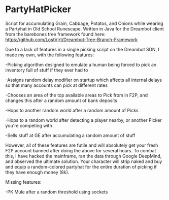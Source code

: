 # PartyHatPicker
Script for accumulating Grain, Cabbage, Potatos, and Onions while wearing a Partyhat in Old School Runescape. Written in Java for the Dreambot client from the barebones tree framework found here: https://github.com/LostVirt/Dreambot-Tree-Branch-Framework


Due to a lack of features in a single picking script on the Dreambot SDN, I made my own, with the following features:

-Picking algorithm designed to emulate a human being forced to pick an inventory full of stuff if they ever had to

-Assigns random delay modifier on startup which affects all internal delays so that many accounts can pick at different rates

-Chooses an area of the top available areas to Pick from in F2P, and changes this after a random amount of bank deposits

-Hops to another random world after a random amount of Picks

-Hops to a random world after detecting a player nearby, or another Picker you're competing with

-Sells stuff at GE after accumulating a random amount of stuff

However, all of these features are futile and will absolutely get your fresh F2P account banned after doing the above for several hours. To combat this, I have hacked the mainframe, ran the data through Google DeepMind, and observed the ultimate solution. Your character will strip naked and buy and equip a random-colored partyhat for the entire duration of picking if they have enough money (8k).


Missing features:

-PK Mule after a random threshold using sockets
